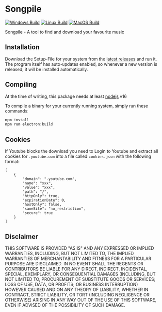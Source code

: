 # Songpile

[![Windows Build](https://github.com/kadrim/Songpile/actions/workflows/windows.yml/badge.svg)](https://github.com/kadrim/Songpile/actions/workflows/windows.yml)
[![Linux Build](https://github.com/kadrim/Songpile/actions/workflows/ubuntu.yml/badge.svg)](https://github.com/kadrim/Songpile/actions/workflows/ubuntu.yml)
[![MacOS Build](https://github.com/kadrim/Songpile/actions/workflows/macos.yml/badge.svg)](https://github.com/kadrim/Songpile/actions/workflows/macos.yml)

Songpile - A tool to find and download your favourite music

## Installation

Download the Setup-File for your system from the [latest releases](https://github.com/kadrim/Songpile/releases/latest) and run it. The program itself has auto-updates enabled, so whenever a new version is released, it will be installed automatically.

## Compiling

At the time of writing, this package needs at least [nodejs](https://nodejs.org/) v16

To compile a binary for your currently running system, simply run these commands:

```bash
npm install
npm run electron:build
```

## Cookies

If Youtube blocks the download you need to Login to Youtube and extract all cookies for `.youtube.com` into a file called `cookies.json` with the following format:

```
[
    {
        "domain": ".youtube.com",
        "name": "xxx",
        "value": "xxx",
        "path": "/",
        "httpOnly": true,
        "expirationDate": 0,
        "hostOnly": false,
        "sameSite": "no_restriction",
        "secure": true
    }
]
```

## Disclaimer
THIS SOFTWARE IS PROVIDED "AS IS" AND ANY EXPRESSED OR IMPLIED WARRANTIES, INCLUDING, BUT NOT LIMITED TO, THE IMPLIED WARRANTIES OF MERCHANTABILITY AND FITNESS FOR A PARTICULAR PURPOSE ARE DISCLAIMED. IN NO EVENT SHALL THE REGENTS OR CONTRIBUTORS BE LIABLE FOR ANY DIRECT, INDIRECT, INCIDENTAL, SPECIAL, EXEMPLARY, OR CONSEQUENTIAL DAMAGES (INCLUDING, BUT NOT LIMITED TO, PROCUREMENT OF SUBSTITUTE GOODS OR SERVICES; LOSS OF USE, DATA, OR PROFITS; OR BUSINESS INTERRUPTION) HOWEVER CAUSED AND ON ANY THEORY OF LIABILITY, WHETHER IN CONTRACT, STRICT LIABILITY, OR TORT (INCLUDING NEGLIGENCE OR OTHERWISE) ARISING IN ANY WAY OUT OF THE USE OF THIS SOFTWARE, EVEN IF ADVISED OF THE POSSIBILITY OF SUCH DAMAGE.

